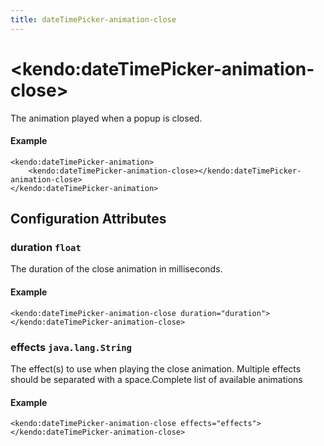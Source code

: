 ```yaml
---
title: dateTimePicker-animation-close
---
```


# \<kendo:dateTimePicker-animation-close\>

The animation played when a popup is closed.

#### Example
    <kendo:dateTimePicker-animation>
        <kendo:dateTimePicker-animation-close></kendo:dateTimePicker-animation-close>
    </kendo:dateTimePicker-animation>

## Configuration Attributes

### duration `float`

The duration of the close animation in milliseconds.

#### Example
    <kendo:dateTimePicker-animation-close duration="duration">
    </kendo:dateTimePicker-animation-close>

### effects `java.lang.String`

The effect(s) to use when playing the close animation. Multiple effects should be separated with a space.Complete list of available animations

#### Example
    <kendo:dateTimePicker-animation-close effects="effects">
    </kendo:dateTimePicker-animation-close>

